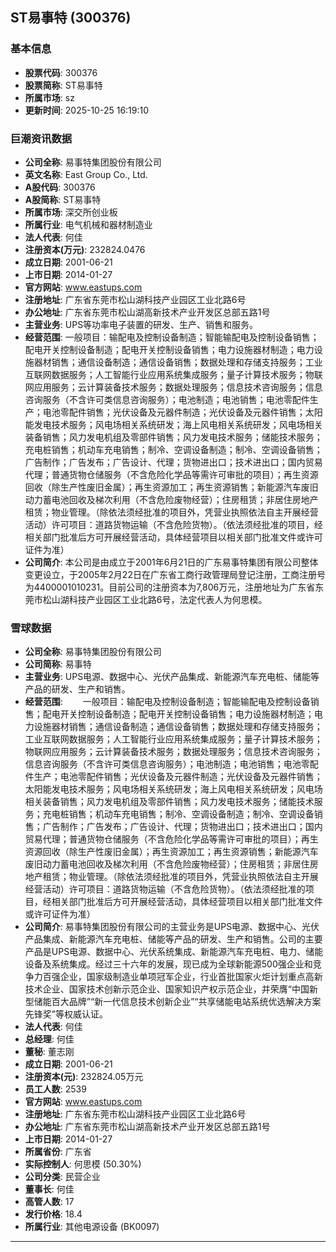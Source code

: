 ## ST易事特 (300376)

### 基本信息

- **股票代码**: 300376
- **股票简称**: ST易事特
- **所属市场**: sz
- **更新时间**: 2025-10-25 16:19:10

### 巨潮资讯数据

- **公司全称**: 易事特集团股份有限公司
- **英文名称**: East Group Co., Ltd.
- **A股代码**: 300376
- **A股简称**: ST易事特
- **所属市场**: 深交所创业板
- **所属行业**: 电气机械和器材制造业
- **法人代表**: 何佳
- **注册资本(万元)**: 232824.0476
- **成立日期**: 2001-06-21
- **上市日期**: 2014-01-27
- **官方网站**: www.eastups.com
- **注册地址**: 广东省东莞市松山湖科技产业园区工业北路6号
- **办公地址**: 广东省东莞市松山湖高新技术产业开发区总部五路1号
- **主营业务**: UPS等功率电子装置的研发、生产、销售和服务。
- **经营范围**: 一般项目：输配电及控制设备制造；智能输配电及控制设备销售；配电开关控制设备制造；配电开关控制设备销售；电力设施器材制造；电力设施器材销售；通信设备制造；通信设备销售；数据处理和存储支持服务；工业互联网数据服务；人工智能行业应用系统集成服务；量子计算技术服务；物联网应用服务；云计算装备技术服务；数据处理服务；信息技术咨询服务；信息咨询服务（不含许可类信息咨询服务）；电池制造；电池销售；电池零配件生产；电池零配件销售；光伏设备及元器件制造；光伏设备及元器件销售；太阳能发电技术服务；风电场相关系统研发；海上风电相关系统研发；风电场相关装备销售；风力发电机组及零部件销售；风力发电技术服务；储能技术服务；充电桩销售；机动车充电销售；制冷、空调设备制造；制冷、空调设备销售；广告制作；广告发布；广告设计、代理；货物进出口；技术进出口；国内贸易代理；普通货物仓储服务（不含危险化学品等需许可审批的项目）；再生资源回收（除生产性废旧金属）；再生资源加工；再生资源销售；新能源汽车废旧动力蓄电池回收及梯次利用（不含危险废物经营）；住房租赁；非居住房地产租赁；物业管理。（除依法须经批准的项目外，凭营业执照依法自主开展经营活动）许可项目：道路货物运输（不含危险货物）。（依法须经批准的项目，经相关部门批准后方可开展经营活动，具体经营项目以相关部门批准文件或许可证件为准）
- **公司简介**: 本公司是由成立于2001年6月21日的广东易事特集团有限公司整体变更设立，于2005年2月22日在广东省工商行政管理局登记注册，工商注册号为4400001010231。目前公司的注册资本为7,806万元，注册地址为广东省东莞市松山湖科技产业园区工业北路6号，法定代表人为何思模。

### 雪球数据

- **公司全称**: 易事特集团股份有限公司
- **公司简称**: 易事特
- **主营业务**: UPS电源、数据中心、光伏产品集成、新能源汽车充电桩、储能等产品的研发、生产和销售。
- **经营范围**: 　　一般项目：输配电及控制设备制造；智能输配电及控制设备销售；配电开关控制设备制造；配电开关控制设备销售；电力设施器材制造；电力设施器材销售；通信设备制造；通信设备销售；数据处理和存储支持服务；工业互联网数据服务；人工智能行业应用系统集成服务；量子计算技术服务；物联网应用服务；云计算装备技术服务；数据处理服务；信息技术咨询服务；信息咨询服务（不含许可类信息咨询服务）；电池制造；电池销售；电池零配件生产；电池零配件销售；光伏设备及元器件制造；光伏设备及元器件销售；太阳能发电技术服务；风电场相关系统研发；海上风电相关系统研发；风电场相关装备销售；风力发电机组及零部件销售；风力发电技术服务；储能技术服务；充电桩销售；机动车充电销售；制冷、空调设备制造；制冷、空调设备销售；广告制作；广告发布；广告设计、代理；货物进出口；技术进出口；国内贸易代理；普通货物仓储服务（不含危险化学品等需许可审批的项目）；再生资源回收（除生产性废旧金属）；再生资源加工；再生资源销售；新能源汽车废旧动力蓄电池回收及梯次利用（不含危险废物经营）；住房租赁；非居住房地产租赁；物业管理。（除依法须经批准的项目外，凭营业执照依法自主开展经营活动）许可项目：道路货物运输（不含危险货物）。（依法须经批准的项目，经相关部门批准后方可开展经营活动，具体经营项目以相关部门批准文件或许可证件为准）
- **公司简介**: 易事特集团股份有限公司的主营业务是UPS电源、数据中心、光伏产品集成、新能源汽车充电桩、储能等产品的研发、生产和销售。公司的主要产品是UPS电源、数据中心、光伏系统集成、新能源汽车充电桩、电力、储能设备及系统集成。经过三十六年的发展，现已成为全球新能源500强企业和竞争力百强企业，国家级制造业单项冠军企业，行业首批国家火炬计划重点高新技术企业、国家技术创新示范企业、国家知识产权示范企业，并荣膺“中国新型储能百大品牌”“新一代信息技术创新企业”“共享储能电站系统优选解决方案先锋奖”等权威认证。
- **法人代表**: 何佳
- **总经理**: 何佳
- **董秘**: 董志刚
- **成立日期**: 2001-06-21
- **注册资本(元)**: 232824.05万元
- **员工人数**: 2539
- **官方网站**: www.eastups.com
- **注册地址**: 广东省东莞市松山湖科技产业园区工业北路6号
- **办公地址**: 广东省东莞市松山湖高新技术产业开发区总部五路1号
- **上市日期**: 2014-01-27
- **所属省份**: 广东省
- **实际控制人**: 何思模 (50.30%)
- **公司分类**: 民营企业
- **董事长**: 何佳
- **高管人数**: 17
- **发行价格**: 18.4
- **所属行业**: 其他电源设备 (BK0097)

---